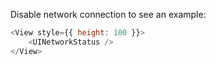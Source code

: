 Disable network connection to see an example:

```js
<View style={{ height: 100 }}>
    <UINetworkStatus />
</View>
```